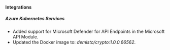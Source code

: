 
#### Integrations

##### Azure Kubernetes Services

- Added support for Microsoft Defender for API Endpoints in the Microsoft API Module.
- Updated the Docker image to: *demisto/crypto:1.0.0.66562*.
